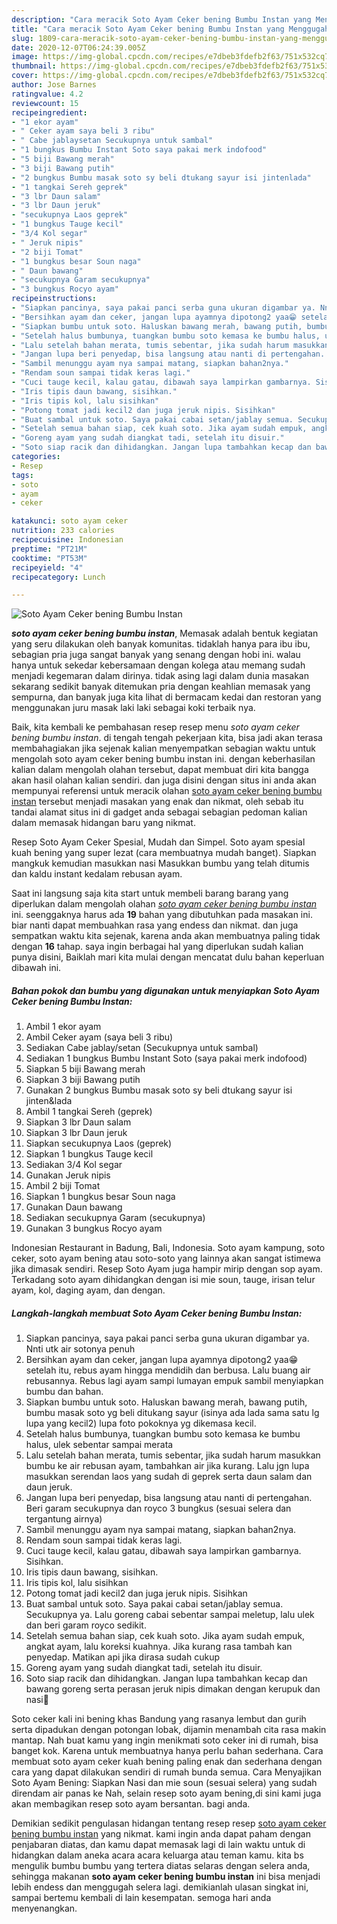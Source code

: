```yaml
---
description: "Cara meracik Soto Ayam Ceker bening Bumbu Instan yang Menggugah Selera"
title: "Cara meracik Soto Ayam Ceker bening Bumbu Instan yang Menggugah Selera"
slug: 1809-cara-meracik-soto-ayam-ceker-bening-bumbu-instan-yang-menggugah-selera
date: 2020-12-07T06:24:39.005Z
image: https://img-global.cpcdn.com/recipes/e7dbeb3fdefb2f63/751x532cq70/soto-ayam-ceker-bening-bumbu-instan-foto-resep-utama.jpg
thumbnail: https://img-global.cpcdn.com/recipes/e7dbeb3fdefb2f63/751x532cq70/soto-ayam-ceker-bening-bumbu-instan-foto-resep-utama.jpg
cover: https://img-global.cpcdn.com/recipes/e7dbeb3fdefb2f63/751x532cq70/soto-ayam-ceker-bening-bumbu-instan-foto-resep-utama.jpg
author: Jose Barnes
ratingvalue: 4.2
reviewcount: 15
recipeingredient:
- "1 ekor ayam"
- " Ceker ayam saya beli 3 ribu"
- " Cabe jablaysetan Secukupnya untuk sambal"
- "1 bungkus Bumbu Instant Soto saya pakai merk indofood"
- "5 biji Bawang merah"
- "3 biji Bawang putih"
- "2 bungkus Bumbu masak soto sy beli dtukang sayur isi jintenlada"
- "1 tangkai Sereh geprek"
- "3 lbr Daun salam"
- "3 lbr Daun jeruk"
- "secukupnya Laos geprek"
- "1 bungkus Tauge kecil"
- "3/4 Kol segar"
- " Jeruk nipis"
- "2 biji Tomat"
- "1 bungkus besar Soun naga"
- " Daun bawang"
- "secukupnya Garam secukupnya"
- "3 bungkus Rocyo ayam"
recipeinstructions:
- "Siapkan pancinya, saya pakai panci serba guna ukuran digambar ya. Nnti utk air sotonya penuh"
- "Bersihkan ayam dan ceker, jangan lupa ayamnya dipotong2 yaa😁 setelah itu, rebus ayam hingga mendidih dan berbusa. Lalu buang air rebusannya. Rebus lagi ayam sampi lumayan empuk sambil menyiapkan bumbu dan bahan."
- "Siapkan bumbu untuk soto. Haluskan bawang merah, bawang putih, bumbu masak soto yg beli ditukang sayur (isinya ada lada sama satu lg lupa yang kecil2) lupa foto pokoknya yg dikemasa kecil."
- "Setelah halus bumbunya, tuangkan bumbu soto kemasa ke bumbu halus, ulek sebentar sampai merata"
- "Lalu setelah bahan merata, tumis sebentar, jika sudah harum masukkan bumbu ke air rebusan ayam, tambahkan air jika kurang. Lalu jgn lupa masukkan serendan laos yang sudah di geprek serta daun salam dan daun jeruk."
- "Jangan lupa beri penyedap, bisa langsung atau nanti di pertengahan. Beri garam secukupnya dan royco 3 bungkus (sesuai selera dan tergantung airnya)"
- "Sambil menunggu ayam nya sampai matang, siapkan bahan2nya."
- "Rendam soun sampai tidak keras lagi."
- "Cuci tauge kecil, kalau gatau, dibawah saya lampirkan gambarnya. Sisihkan."
- "Iris tipis daun bawang, sisihkan."
- "Iris tipis kol, lalu sisihkan"
- "Potong tomat jadi kecil2 dan juga jeruk nipis. Sisihkan"
- "Buat sambal untuk soto. Saya pakai cabai setan/jablay semua. Secukupnya ya. Lalu goreng cabai sebentar sampai meletup, lalu ulek dan beri garam royco sedikit."
- "Setelah semua bahan siap, cek kuah soto. Jika ayam sudah empuk, angkat ayam, lalu koreksi kuahnya. Jika kurang rasa tambah kan penyedap. Matikan api jika dirasa sudah cukup"
- "Goreng ayam yang sudah diangkat tadi, setelah itu disuir."
- "Soto siap racik dan dihidangkan. Jangan lupa tambahkan kecap dan bawang goreng serta perasan jeruk nipis dimakan dengan kerupuk dan nasi🤤"
categories:
- Resep
tags:
- soto
- ayam
- ceker

katakunci: soto ayam ceker 
nutrition: 233 calories
recipecuisine: Indonesian
preptime: "PT21M"
cooktime: "PT53M"
recipeyield: "4"
recipecategory: Lunch

---
```



![Soto Ayam Ceker bening Bumbu Instan](https://img-global.cpcdn.com/recipes/e7dbeb3fdefb2f63/751x532cq70/soto-ayam-ceker-bening-bumbu-instan-foto-resep-utama.jpg)

<b><i>soto ayam ceker bening bumbu instan</i></b>, Memasak adalah bentuk kegiatan yang seru dilakukan oleh banyak komunitas. tidaklah hanya para ibu ibu, sebagian pria juga sangat banyak yang senang dengan hobi ini. walau hanya untuk sekedar kebersamaan dengan kolega atau memang sudah menjadi kegemaran dalam dirinya. tidak asing lagi dalam dunia masakan sekarang sedikit banyak ditemukan pria dengan keahlian memasak yang sempurna, dan banyak juga kita lihat di bermacam kedai dan restoran yang menggunakan juru masak laki laki sebagai koki terbaik nya.

Baik, kita kembali ke pembahasan resep resep menu <i>soto ayam ceker bening bumbu instan</i>. di tengah tengah pekerjaan kita, bisa jadi akan terasa membahagiakan jika sejenak kalian menyempatkan sebagian waktu untuk mengolah soto ayam ceker bening bumbu instan ini. dengan keberhasilan kalian dalam mengolah olahan tersebut, dapat membuat diri kita bangga akan hasil olahan kalian sendiri. dan juga disini dengan situs ini anda akan mempunyai referensi untuk meracik olahan <u>soto ayam ceker bening bumbu instan</u> tersebut menjadi masakan yang enak dan nikmat, oleh sebab itu tandai alamat situs ini di gadget anda sebagai sebagian pedoman kalian dalam memasak hidangan baru yang nikmat.

Resep Soto Ayam Ceker Spesial, Mudah dan Simpel. Soto ayam spesial kuah bening yang super lezat (cara membuatnya mudah banget). Siapkan mangkuk kemudian masukkan nasi Masukkan bumbu yang telah ditumis dan kaldu instant kedalam rebusan ayam.


Saat ini langsung saja kita start untuk membeli barang barang yang diperlukan dalam mengolah olahan <u><i>soto ayam ceker bening bumbu instan</i></u> ini. seenggaknya harus ada <b>19</b> bahan yang dibutuhkan pada masakan ini. biar nanti dapat membuahkan rasa yang endess dan nikmat. dan juga sempatkan waktu kita sejenak, karena anda akan membuatnya paling tidak dengan <b>16</b> tahap. saya ingin berbagai hal yang diperlukan sudah kalian punya disini, Baiklah mari kita mulai dengan mencatat dulu bahan keperluan dibawah ini.

<!--inarticleads1-->

##### Bahan pokok dan bumbu yang digunakan untuk menyiapkan Soto Ayam Ceker bening Bumbu Instan:

1. Ambil 1 ekor ayam
1. Ambil  Ceker ayam (saya beli 3 ribu)
1. Sediakan  Cabe jablay/setan (Secukupnya untuk sambal)
1. Sediakan 1 bungkus Bumbu Instant Soto (saya pakai merk indofood)
1. Siapkan 5 biji Bawang merah
1. Siapkan 3 biji Bawang putih
1. Gunakan 2 bungkus Bumbu masak soto sy beli dtukang sayur isi jinten&amp;lada
1. Ambil 1 tangkai Sereh (geprek)
1. Siapkan 3 lbr Daun salam
1. Siapkan 3 lbr Daun jeruk
1. Siapkan secukupnya Laos (geprek)
1. Siapkan 1 bungkus Tauge kecil
1. Sediakan 3/4 Kol segar
1. Gunakan  Jeruk nipis
1. Ambil 2 biji Tomat
1. Siapkan 1 bungkus besar Soun naga
1. Gunakan  Daun bawang
1. Sediakan secukupnya Garam (secukupnya)
1. Gunakan 3 bungkus Rocyo ayam


Indonesian Restaurant in Badung, Bali, Indonesia. Soto ayam kampung, soto ceker, soto ayam bening atau soto-soto yang lainnya akan sangat istimewa jika dimasak sendiri. Resep Soto Ayam juga hampir mirip dengan sop ayam. Terkadang soto ayam dihidangkan dengan isi mie soun, tauge, irisan telur ayam, kol, daging ayam, dan dengan. 

<!--inarticleads2-->

##### Langkah-langkah membuat Soto Ayam Ceker bening Bumbu Instan:

1. Siapkan pancinya, saya pakai panci serba guna ukuran digambar ya. Nnti utk air sotonya penuh
1. Bersihkan ayam dan ceker, jangan lupa ayamnya dipotong2 yaa😁 setelah itu, rebus ayam hingga mendidih dan berbusa. Lalu buang air rebusannya. Rebus lagi ayam sampi lumayan empuk sambil menyiapkan bumbu dan bahan.
1. Siapkan bumbu untuk soto. Haluskan bawang merah, bawang putih, bumbu masak soto yg beli ditukang sayur (isinya ada lada sama satu lg lupa yang kecil2) lupa foto pokoknya yg dikemasa kecil.
1. Setelah halus bumbunya, tuangkan bumbu soto kemasa ke bumbu halus, ulek sebentar sampai merata
1. Lalu setelah bahan merata, tumis sebentar, jika sudah harum masukkan bumbu ke air rebusan ayam, tambahkan air jika kurang. Lalu jgn lupa masukkan serendan laos yang sudah di geprek serta daun salam dan daun jeruk.
1. Jangan lupa beri penyedap, bisa langsung atau nanti di pertengahan. Beri garam secukupnya dan royco 3 bungkus (sesuai selera dan tergantung airnya)
1. Sambil menunggu ayam nya sampai matang, siapkan bahan2nya.
1. Rendam soun sampai tidak keras lagi.
1. Cuci tauge kecil, kalau gatau, dibawah saya lampirkan gambarnya. Sisihkan.
1. Iris tipis daun bawang, sisihkan.
1. Iris tipis kol, lalu sisihkan
1. Potong tomat jadi kecil2 dan juga jeruk nipis. Sisihkan
1. Buat sambal untuk soto. Saya pakai cabai setan/jablay semua. Secukupnya ya. Lalu goreng cabai sebentar sampai meletup, lalu ulek dan beri garam royco sedikit.
1. Setelah semua bahan siap, cek kuah soto. Jika ayam sudah empuk, angkat ayam, lalu koreksi kuahnya. Jika kurang rasa tambah kan penyedap. Matikan api jika dirasa sudah cukup
1. Goreng ayam yang sudah diangkat tadi, setelah itu disuir.
1. Soto siap racik dan dihidangkan. Jangan lupa tambahkan kecap dan bawang goreng serta perasan jeruk nipis dimakan dengan kerupuk dan nasi🤤


Soto ceker kali ini bening khas Bandung yang rasanya lembut dan gurih serta dipadukan dengan potongan lobak, dijamin menambah cita rasa makin mantap. Nah buat kamu yang ingin menikmati soto ceker ini di rumah, bisa banget kok. Karena untuk membuatnya hanya perlu bahan sederhana. Cara membuat soto ayam ceker kuah bening paling enak dan sederhana dengan cara yang dapat dilakukan sendiri di rumah bunda semua. Cara Menyajikan Soto Ayam Bening: Siapkan Nasi dan mie soun (sesuai selera) yang sudah direndam air panas ke Nah, selain resep soto ayam bening,di sini kami juga akan membagikan resep soto ayam bersantan. bagi anda. 

Demikian sedikit pengulasan hidangan tentang resep resep <u>soto ayam ceker bening bumbu instan</u> yang nikmat. kami ingin anda dapat paham dengan penjabaran diatas, dan kamu dapat memasak lagi di lain waktu untuk di hidangkan dalam aneka acara acara keluarga atau teman kamu. kita bs mengulik bumbu bumbu yang tertera diatas selaras dengan selera anda, sehingga makanan <b>soto ayam ceker bening bumbu instan</b> ini bisa menjadi lebih endess dan menggugah selera lagi. demikianlah ulasan singkat ini, sampai bertemu kembali di lain kesempatan. semoga hari anda menyenangkan.
